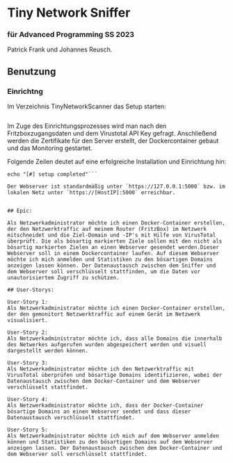 
# Tiny Network Sniffer


### für Advanced Programming SS 2023

Patrick Frank und Johannes Reusch.

## Benutzung



### Einrichtng
Im Verzeichnis TinyNetworkScanner das Setup starten:

```bash setup.py
```
Im Zuge des Einrichtungsprozesses wird man nach den Fritzboxzugangsdaten und dem Virustotal API Key gefragt.
Anschließend werden die Zertifikate für den Server erstellt, der Dockercontainer gebaut und das Monitoring gestartet.

Folgende Zeilen deutet auf eine erfolgreiche Installation und Einrichtung hin:
```echo "[#] monitoring started"
echo "[#] setup completed"```

Der Webserver ist standardmäßig unter `https://127.0.0.1:5000` bzw. im lokalen Netz unter `https://[HostIP]:5000` erreichbar.


## Epic:

Als Netzwerkadministrator möchte ich einen Docker-Container erstellen, der den Netzwerktraffic auf meinem Router (FritzBox) im Netzwerk mitschneidet und die Ziel-Domain und -IP's mit Hilfe von VirusTotal überprüft. Die als bösartig markierten Ziele sollen mit den nicht als bösartig markierten Zielen an einen Webserver gesendet werden.Dieser Webserver soll in einem Dockercontainer laufen. Auf diesem Webserver möchte ich mich anmelden und Statistiken zu den bösartigen Domains anzeigen lassen können. Der Datenaustausch zwischen dem Sniffer und dem Webserver soll verschlüsselt stattfinden, um die Daten vor unautorisiertem Zugriff zu schützen.

## User-Storys:

User-Story 1:
Als Netzwerkadministrator möchte ich einen Docker-Container erstellen, der den gemonitort Netzwerktraffic auf einem Gerät im Netzwerk visualisiert.

User-Story 2: 
Als Netzwerkadministrator möchte ich, dass alle Domains die innerhalb des Netwerkes aufgerufen wurden abgespeichert werden und visuell dargestellt werden können.

User-Story 3:
Als Netzwerkadministrator möchte ich den Netzwerktraffic mit VirusTotal überprüfen und bösartige Domains identifizieren, wobei der Datenaustausch zwischen dem Docker-Container und dem Webserver verschlüsselt stattfindet.

User-Story 4:
Als Netzwerkadministrator möchte ich, dass der Docker-Container bösartige Domains an einen Webserver sendet und dass dieser Datenaustausch verschlüsselt stattfindet.

User-Story 5:
Als Netzwerkadministrator möchte ich mich auf dem Webserver anmelden können und Statistiken zu den bösartigen Domains auf dem Webserver anzeigen lassen. Der Datenaustausch zwischen dem Docker-Container und dem Webserver soll verschlüsselt stattfindet.
